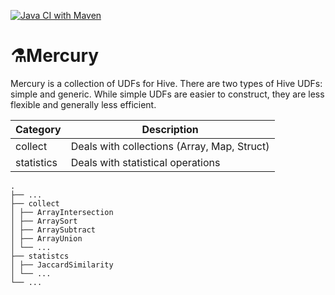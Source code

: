 [![Java CI with Maven](https://github.com/sivakumar-mahalingam/Mercury/actions/workflows/maven-build-test.yml/badge.svg)](https://github.com/sivakumar-mahalingam/Mercury/actions/workflows/maven-build-test.yml)

# ⚗️Mercury

Mercury is a collection of UDFs for Hive. 
There are two types of Hive UDFs: simple and generic. While simple UDFs are easier to construct, they are less flexible and generally less efficient.

| Category   | Description                                 |
|------------|---------------------------------------------|
| collect    | Deals with collections (Array, Map, Struct) |
| statistics | Deals with statistical operations           |

```
.  
├── ...   
├── collect  
│ ├── ArrayIntersection  
│ ├── ArraySort  
│ ├── ArraySubtract  
│ ├── ArrayUnion  
│ └── ...  
├── statistcs  
│ ├── JaccardSimilarity  
│ └── ...   
└── ...  
```

